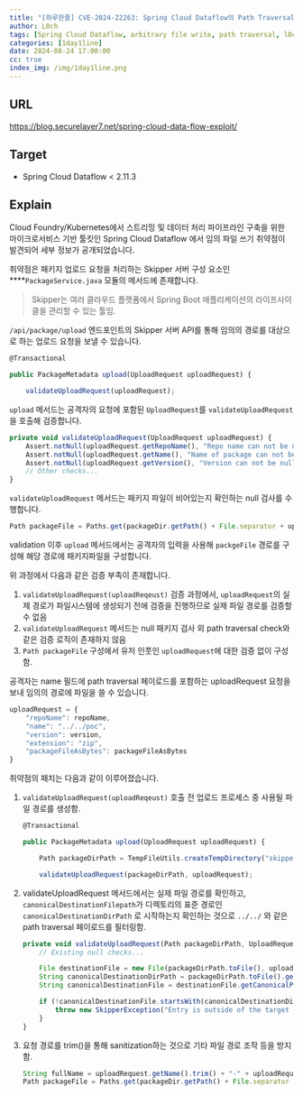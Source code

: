 ```yaml
---
title: "[하루한줄] CVE-2024-22263: Spring Cloud Dataflow의 Path Traversal으로 인한 임의 파일 쓰기 취약점"
author: L0ch
tags: [Spring Cloud Dataflow, arbitrary file write, path traversal, l0ch]
categories: [1day1line]
date: 2024-08-24 17:00:00
cc: true
index_img: /img/1day1line.png
---
```

## URL

https://blog.securelayer7.net/spring-cloud-data-flow-exploit/

## Target

- Spring Cloud Dataflow < 2.11.3

## Explain

Cloud Foundry/Kubernetes에서 스트리밍 및 데이터 처리 파이프라인 구축을 위한 마이크로서비스 기반 툴킷인 Spring Cloud Dataflow 에서 임의 파일 쓰기 취약점이 발견되어 세부 정보가 공개되었습니다.

취약점은 패키지 업로드 요청을 처리하는 Skipper 서버 구성 요소인  ****`PackageService.java`  모듈의 메서드에 존재합니다. 

> Skipper는 여러 클라우드 플랫폼에서 Spring Boot 애플리케이션의 라이프사이클을 관리할 수 있는 툴임.
> 

`/api/package/upload` 엔드포인트의 Skipper 서버 API를 통해 임의의 경로를 대상으로 하는 업로드 요청을 보낼 수 있습니다.

```jsx
@Transactional

public PackageMetadata upload(UploadRequest uploadRequest) {

    validateUploadRequest(uploadRequest);
```

`upload` 메서드는 공격자의 요청에 포함된 `UploadRequest`를 `validateUploadRequest`을 호출해 검증합니다.

```jsx
private void validateUploadRequest(UploadRequest uploadRequest) {
    Assert.notNull(uploadRequest.getRepoName(), "Repo name can not be null");
    Assert.notNull(uploadRequest.getName(), "Name of package can not be null");
    Assert.notNull(uploadRequest.getVersion(), "Version can not be null");
    // Other checks...
}
```

`validateUploadRequest` 메서드는 패키지 파일이 비어있는지 확인하는 null 검사를 수행합니다.

```jsx
Path packageFile = Paths.get(packageDir.getPath() + File.separator + uploadRequest.getName() + "-" + uploadRequest.getVersion() + "." + uploadRequest.getExtension());
```

validation 이후 `upload` 메서드에서는 공격자의 입력을 사용해 `packgeFile` 경로를 구성해 해당 경로에 패키지파일을 구성합니다.

위 과정에서 다음과 같은 검증 부족이 존재합니다.

1. `validateUploadRequest(uploadReqeust)` 검증 과정에서, `uploadRequest`의 실제 경로가 파일시스템에 생성되기 전에 검증을 진행하므로 실제 파일 경로를 검증할 수 없음
2. `validateUploadRequest` 메서드는 null 패키지 검사 외 path traversal check와 같은 검증 로직이 존재하지 않음
3. `Path packageFile` 구성에서 유저 인풋인 `uploadRequest`에 대한 검증 없이 구성함.

공격자는 name 필드에 path traversal 페이로드를 포함하는 uploadRequest 요청을 보내 임의의 경로에 파일을 쓸 수 있습니다.

```jsx
uploadRequest = {
    "repoName": repoName,
    "name": "../../poc",
    "version": version,
    "extension": "zip",
    "packageFileAsBytes": packageFileAsBytes
}
```

취약점의 패치는 다음과 같이 이루어졌습니다.

1. `validateUploadRequest(uploadReqeust)` 호출 전 업로드 프로세스 중 사용될 파일 경로를 생성함.
    
    ```jsx
    @Transactional
    
    public PackageMetadata upload(UploadRequest uploadRequest) {
    
        Path packageDirPath = TempFileUtils.createTempDirectory("skipperUpload");
    
        validateUploadRequest(packageDirPath, uploadRequest);
    ```
    
2. validateUploadRequest 메서드에서는 실제 파일 경로를 확인하고,  `canonicalDestinationFilepath`가 디렉토리의 표준 경로인 `canonicalDestinationDirPath` 로 시작하는지 확인하는 것으로 `../../` 와 같은 path traversal 페이로드를 필터링함.
    
    ```jsx
    private void validateUploadRequest(Path packageDirPath, UploadRequest uploadRequest) throws IOException {
        // Existing null checks...
    
        File destinationFile = new File(packageDirPath.toFile(), uploadRequest.getName().trim());
        String canonicalDestinationDirPath = packageDirPath.toFile().getCanonicalPath();
        String canonicalDestinationFile = destinationFile.getCanonicalPath();
    
        if (!canonicalDestinationFile.startsWith(canonicalDestinationDirPath + File.separator)) {
            throw new SkipperException("Entry is outside of the target dir: " + uploadRequest.getName());
        }
    }
    ```
    
3. 요청 경로를 trim()을 통해 sanitization하는 것으로 기타 파일 경로 조작 등을 방지함.
    
    ```jsx
    String fullName = uploadRequest.getName().trim() + "-" + uploadRequest.getVersion().trim() + "." + uploadRequest.getExtension().trim();
    Path packageFile = Paths.get(packageDir.getPath() + File.separator + fullName);
    ```